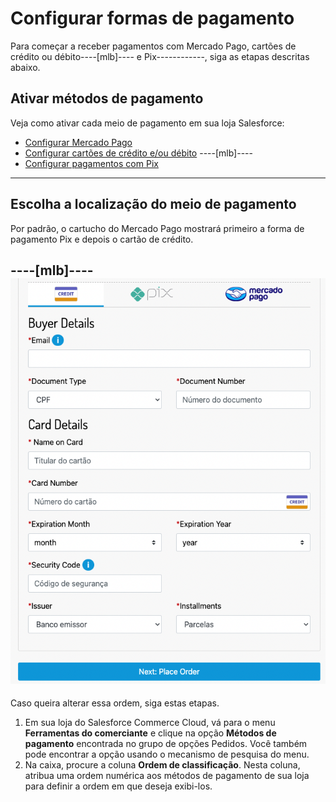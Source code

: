 # Configurar formas de pagamento

Para começar a receber pagamentos com Mercado Pago, cartões de crédito ou débito----[mlb]---- e Pix------------, siga as etapas descritas abaixo.

## Ativar métodos de pagamento

Veja como ativar cada meio de pagamento em sua loja Salesforce:

* [Configurar Mercado Pago](/developers/pt/docs/salesforce-commerce-cloud/integration-configuration/payments-configuration/mercadopago)
* [Configurar cartões de crédito e/ou débito](/developers/pt/docs/salesforce-commerce-cloud/integration-configuration/payments-configuration/credit-debit)
----[mlb]----
* [Configurar pagamentos com Pix](/developers/pt/docs/salesforce-commerce-cloud/integration-configuration/payments-configuration/pix)
------------

## Escolha a localização do meio de pagamento

Por padrão, o cartucho do Mercado Pago mostrará primeiro a forma de pagamento Pix e depois o cartão de crédito. 

----[mlb]----
![payment_methods_v2](/images/salesforce/payment_methods_v2.png)
------------

Caso queira alterar essa ordem, siga estas etapas.

1. Em sua loja do Salesforce Commerce Cloud, vá para o menu **Ferramentas do comerciante** e clique na opção **Métodos de pagamento** encontrada no grupo de opções Pedidos. Você também pode encontrar a opção usando o mecanismo de pesquisa do menu.
2. Na caixa, procure a coluna **Ordem de classificação**. Nesta coluna, atribua uma ordem numérica aos métodos de pagamento de sua loja para definir a ordem em que deseja exibi-los.
